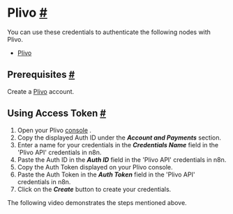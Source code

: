 


 Plivo
 [#](#plivo "Permanent link")
=====================================



 You can use these credentials to authenticate the following nodes with Plivo.
 


* [Plivo](/integrations/builtin/app-nodes/n8n-nodes-base.plivo/)



 Prerequisites
 [#](#prerequisites "Permanent link")
-----------------------------------------------------



 Create a
 [Plivo](https://console.plivo.com/accounts/register/) 
 account.
 



 Using Access Token
 [#](#using-access-token "Permanent link")
---------------------------------------------------------------


1. Open your Plivo
 [console](https://console.plivo.com/dashboard/) 
 .
2. Copy the displayed Auth ID under the
 ***Account and Payments***
 section.
3. Enter a name for your credentials in the
 ***Credentials Name***
 field in the 'Plivo API' credentials in n8n.
4. Paste the Auth ID in the
 ***Auth ID***
 field in the 'Plivo API' credentials in n8n.
5. Copy the Auth Token displayed on your Plivo console.
6. Paste the Auth Token in the
 ***Auth Token***
 field in the 'Plivo API' credentials in n8n.
7. Click on the
 ***Create***
 button to create your credentials.



 The following video demonstrates the steps mentioned above.
 








